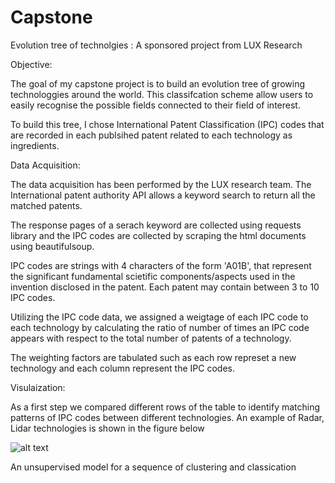 # Capstone

Evolution tree of technolgies : A sponsored project from LUX Research


Objective:

The goal of my capstone project is to build an evolution tree of growing technologgies around the world. This classifcation scheme allow users to easily recognise the possible fields connected to their field of interest.

To build this tree, I chose International Patent Classification (IPC) codes that are recorded in each publsihed patent related to each technology as ingredients.


Data Acquisition:


The data acquisition has been performed by the LUX research team. The International patent authority API allows a keyword search to return all the matched patents.  

The response pages of a serach keyword are collected using requests library and the IPC codes are collected by scraping the html documents using beautifulsoup.

IPC codes are strings with 4 characters of the form 'A01B', that represent the significant fundamental scietific components/aspects used in the invention disclosed in the patent. Each patent may contain between 3 to 10 IPC codes.

Utilizing the IPC code data, we assigned a weigtage of each IPC code to each technology by calculating the ratio of number of times an IPC code appears with respect to the total number of patents of a technology.

The weighting factors are tabulated such as each row represet a new technology and each column represent the IPC codes. 



Visulaization:

As a first step we compared different rows of the table to identify matching patterns of IPC codes between different technologies. An example of Radar, Lidar technologies is shown in the figure below 

![alt text](http://url/to/img.png)

An unsupervised model for a sequence of clustering and classication



 


  




